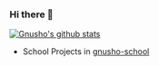 ### Hi there 👋

[![Gnusho's github stats](https://github-readme-stats.vercel.app/api?username=username)](https://github.com/gnusho/github-readme-stats)

- School Projects in [gnusho-school](https://github.com/gnusho-school)

<!--
**gnusho/gnusho** is a ✨ _special_ ✨ repository because its `README.md` (this file) appears on your GitHub profile.

Here are some ideas to get you started:

- 🔭 I’m currently working on ...
- 🌱 I’m currently learning ...
- 👯 I’m looking to collaborate on ...
- 🤔 I’m looking for help with ...
- 💬 Ask me about ...
- 📫 How to reach me: ...
- 😄 Pronouns: ...
- ⚡ Fun fact: ...
-->
